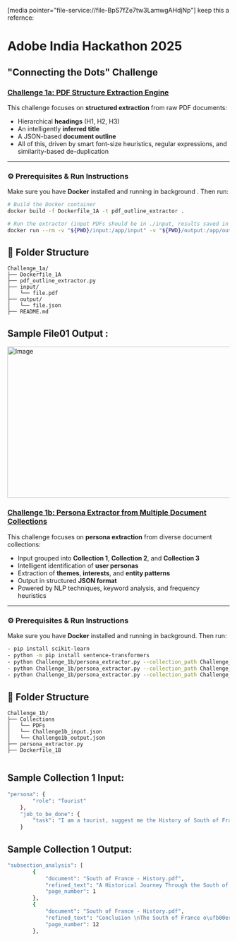 [media pointer="file-service://file-BpS7fZe7tw3LamwgAHdjNp"]
keep this a refernce:
# Adobe India Hackathon 2025

## "Connecting the Dots" Challenge

### [Challenge 1a: PDF Structure Extraction Engine](./Challenge_1a/README.md)

This challenge focuses on **structured extraction** from raw PDF documents:

- Hierarchical **headings** (H1, H2, H3)
- An intelligently **inferred title**
- A JSON-based **document outline**
- All of this, driven by smart font-size heuristics, regular expressions, and similarity-based de-duplication

---

### ⚙️ Prerequisites & Run Instructions

Make sure you have **Docker** installed and running in background . Then run:

```bash
# Build the Docker container
docker build -f Dockerfile_1A -t pdf_outline_extractor .

# Run the extractor (input PDFs should be in ./input, results saved in ./output)
docker run --rm -v "${PWD}/input:/app/input" -v "${PWD}/output:/app/output" pdf_outline_extractor

```

## 📁 Folder Structure

```text
Challenge_1a/
├── Dockerfile_1A
├── pdf_outline_extractor.py
├── input/
│   └── file.pdf
├── output/
│   └── file.json
├── README.md

```
## Sample File01 Output :
<img width="827" height="343" alt="Image" src="https://github.com/user-attachments/assets/3272fa06-2d64-4d07-955f-143a6c190f3d" />





### [Challenge 1b: Persona Extractor from Multiple Document Collections](./Challenge_1b/README.md)

This challenge focuses on **persona extraction** from diverse document collections:

- Input grouped into **Collection 1**, **Collection 2**, and **Collection 3**
- Intelligent identification of **user personas**
- Extraction of **themes**, **interests**, and **entity patterns**
- Output in structured **JSON format**
- Powered by NLP techniques, keyword analysis, and frequency heuristics

---

### ⚙️ Prerequisites & Run Instructions

Make sure you have **Docker** installed and running in background. Then run:

```bash
- pip install scikit-learn
- python -m pip install sentence-transformers
- python Challenge_1b/persona_extractor.py --collection_path Challenge_1b/"Collection 1"
- python Challenge_1b/persona_extractor.py --collection_path Challenge_1b/"Collection 2"
- python Challenge_1b/persona_extractor.py --collection_path Challenge_1b/"Collection 3"

```

## 📁 Folder Structure

```text
Challenge_1b/
├── Collections
│   └── PDFs
│   └── Challenge1b_input.json
│   └── Challenge1b_output.json
├── persona_extractor.py
├── Dockerfile_1B


```


## Sample Collection 1 Input:

```bash
"persona": {
        "role": "Tourist"
    },
    "job_to_be_done": {
        "task": "I am a tourist, suggest me the History of South of France"
    }
```

## Sample Collection 1 Output:

```bash
"subsection_analysis": [
        {
            "document": "South of France - History.pdf",
            "refined_text": "A Historical Journey Through the South of France \nIntroduction \nThe South of France, renowned for its picturesque landscapes, charming villages, and \nstunning coastline, is also steeped in history. From ancient Roman ruins to medieval \nfortresses and Renaissance architecture, this region o\ufb00ers a fascinating glimpse into the past. \nThis guide will take you through the histories of major cities, famous historical sites, and other \npoints of interest to help you plan an enriching and unforgettable trip. \n \n \n",
            "page_number": 1
        },
        {
            "document": "South of France - History.pdf",
            "refined_text": "Conclusion \nThe South of France o\ufb00ers a rich tapestry of history, culture, and architecture that is sure to \ncaptivate any traveler. From the ancient Roman ruins of N\u00eemes and Arles to the medieval \nfortresses of Carcassonne and Avignon, each city and town has its own unique story to tell. \nWhether you're exploring the vibrant streets of Marseille, the elegant boulevards of Aix-en-\nProvence, or the charming squares of Montpellier, you'll find a wealth of historical treasures \nwaiting to be discovered. Use this guide to plan your journey through the South of France and \nimmerse yourself in the fascinating history of this beautiful region. \n \n",
            "page_number": 12
        },
```
